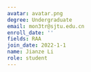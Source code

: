 ```yaml
---
avatar: avatar.png
degree: Undergraduate
email: mon3tr@sjtu.edu.cn
enroll_date: ''
fields: RAA
join_date: 2022-1-1
name: Jianze Li
role: student
---
```

